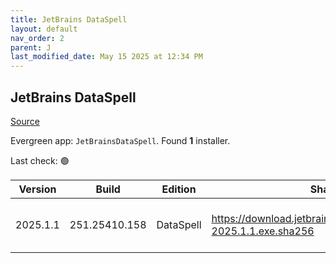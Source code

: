```yaml
---
title: JetBrains DataSpell
layout: default
nav_order: 2
parent: J
last_modified_date: May 15 2025 at 12:34 PM
---
```


## JetBrains DataSpell

[Source](https://www.jetbrains.com/dataspell)

Evergreen app: `JetBrainsDataSpell`. Found **1** installer.

Last check: 🟢

| Version  | Build         | Edition   | Sha256                                                              | Date      | Size      | Type | URI                                                                                                                          |
| -------- | ------------- | --------- | ------------------------------------------------------------------- | --------- | --------- | ---- | ---------------------------------------------------------------------------------------------------------------------------- |
| 2025.1.1 | 251.25410.158 | DataSpell | https://download.jetbrains.com/python/dataspell-2025.1.1.exe.sha256 | 14/5/2025 | 943439160 | exe  | [https://download.jetbrains.com/python/dataspell-2025.1.1.exe](https://download.jetbrains.com/python/dataspell-2025.1.1.exe) |
